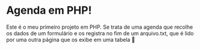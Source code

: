 
# Agenda em PHP!

Este é o meu primeiro projeto em PHP. Se trata de uma agenda que recolhe os dados de um formulário e os registra no fim de um arquivo.txt, que é lido por uma outra página que os exibe em uma tabela 🥸

